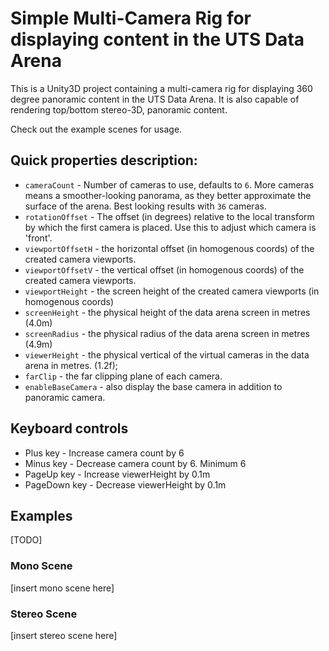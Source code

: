 # Simple Multi-Camera Rig for displaying content in the UTS Data Arena

This is a Unity3D project containing a multi-camera rig for displaying 360 degree panoramic content in the UTS Data Arena. It is also capable of rendering top/bottom stereo-3D, panoramic content.

Check out the example scenes for usage.

## Quick properties description:

 * `cameraCount` - Number of cameras to use, defaults to `6`. More cameras means a smoother-looking panorama, as they better approximate the surface of the arena. Best looking results with `36` cameras.
 * `rotationOffset` - The offset (in degrees) relative to the local transform by which the first camera is placed. Use this to adjust which camera is 'front'.
 * `viewportOffsetH` - the horizontal offset (in homogenous coords) of the created camera viewports.
 * `viewportOffsetV` - the vertical offset (in homogenous coords) of the created camera viewports.
 * `viewportHeight` - the screen height of the created camera viewports (in homogenous coords)
 * `screenHeight` - the physical height of the data arena screen in metres (4.0m)
 * `screenRadius` - the physical radius of the data arena screen in metres (4.9m)
 * `viewerHeight` - the physical vertical of the virtual cameras in the data arena in metres. (1.2f);
 * `farClip` - the far clipping plane of each camera.
 * `enableBaseCamera` - also display the base camera in addition to panoramic camera.

## Keyboard controls

 * Plus key - Increase camera count by 6
 * Minus key - Decrease camera count by 6. Minimum 6
 * PageUp key - Increase viewerHeight by 0.1m
 * PageDown key - Decrease viewerHeight by 0.1m
 
## Examples

[TODO]

### Mono Scene

[insert mono scene here]

### Stereo Scene

[insert stereo scene here]

